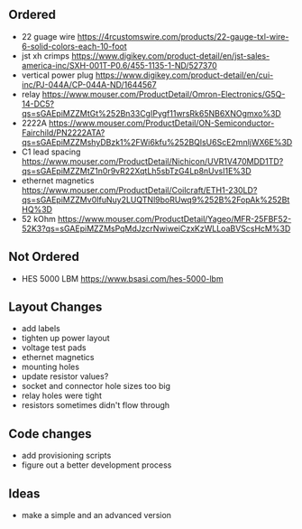 ## Ordered

  * 22 guage wire https://4rcustomswire.com/products/22-gauge-txl-wire-6-solid-colors-each-10-foot
  * jst xh crimps https://www.digikey.com/product-detail/en/jst-sales-america-inc/SXH-001T-P0.6/455-1135-1-ND/527370
  * vertical power plug https://www.digikey.com/product-detail/en/cui-inc/PJ-044A/CP-044A-ND/1644567
  * relay https://www.mouser.com/ProductDetail/Omron-Electronics/G5Q-14-DC5?qs=sGAEpiMZZMtGt%252Bn33CgIPygf11wrsRk65NB6XNOgmxo%3D
  * 2222A https://www.mouser.com/ProductDetail/ON-Semiconductor-Fairchild/PN2222ATA?qs=sGAEpiMZZMshyDBzk1%2FWi6kfu%252BQlsU6ScE2mnljWX6E%3D
  * C1 lead spacing https://www.mouser.com/ProductDetail/Nichicon/UVR1V470MDD1TD?qs=sGAEpiMZZMtZ1n0r9vR22XqtLh5sbTzG4Lp8nUvsI1E%3D
  * ethernet magnetics https://www.mouser.com/ProductDetail/Coilcraft/ETH1-230LD?qs=sGAEpiMZZMv0IfuNuy2LUQTNl9boRUwq9%252B%2FopAk%252BtHQ%3D
  * 52 kOhm https://www.mouser.com/ProductDetail/Yageo/MFR-25FBF52-52K3?qs=sGAEpiMZZMsPqMdJzcrNwiweiCzxKzWLLoaBVScsHcM%3D

## Not Ordered

  * HES 5000 LBM https://www.bsasi.com/hes-5000-lbm

## Layout Changes

  * add labels
  * tighten up power layout
  * voltage test pads
  * ethernet magnetics
  * mounting holes
  * update resistor values?
  * socket and connector hole sizes too big
  * relay holes were tight
  * resistors sometimes didn't flow through

## Code changes

  * add provisioning scripts
  * figure out a better development process

## Ideas

  * make a simple and an advanced version
